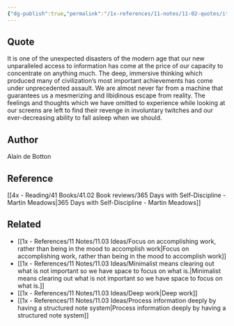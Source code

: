 ```yaml
---
{"dg-publish":true,"permalink":"/1x-references/11-notes/11-02-quotes/it-is-one-of-the-unexpected-disasters-of-the-modern-age-that-our-new-unparalleled-access-to-information-has-come-at-the-price-of-our-capacity-to-concentrate-on-anything-much-alain-de-botton/","title":"It is one of the unexpected disasters of the modern age that our new unparalleled access to information has come at the price of our capacity to concentrate on anything much - Alain de Botton","created":"2024-02-23T14:25:28.760+03:00","updated":"2024-02-23T14:25:28.760+03:00"}
---
```



## Quote
It is one of the unexpected disasters of the modern age that our new unparalleled access to information has come at the price of our capacity to concentrate on anything much. The deep, immersive thinking which produced many of civilization’s most important achievements has come under unprecedented assault. We are almost never far from a machine that guarantees us a mesmerizing and libidinous escape from reality. The feelings and thoughts which we have omitted to experience while looking at our screens are left to find their revenge in involuntary twitches and our ever-decreasing ability to fall asleep when we should.

## Author
Alain de Botton

## Reference
[[4x - Reading/41 Books/41.02 Book reviews/365 Days with Self-Discipline - Martin Meadows\|365 Days with Self-Discipline - Martin Meadows]]

## Related
- [[1x - References/11 Notes/11.03 Ideas/Focus on accomplishing work, rather than being in the mood to accomplish work\|Focus on accomplishing work, rather than being in the mood to accomplish work]]
- [[1x - References/11 Notes/11.03 Ideas/Minimalist means clearing out what is not important so we have space to focus on what is.\|Minimalist means clearing out what is not important so we have space to focus on what is.]]
- [[1x - References/11 Notes/11.03 Ideas/Deep work\|Deep work]]
- [[1x - References/11 Notes/11.03 Ideas/Process information deeply by having a structured note system\|Process information deeply by having a structured note system]]
